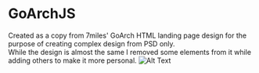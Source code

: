 # GoArchJS
Created as a copy from 7miles' GoArch HTML landing page design for the purpose of creating complex design from PSD only.</br>
While the design is almost the same I removed some elements from it while adding others to make it more personal.
![Alt Text](https://media.giphy.com/media/vFKqnCdLPNOKc/giphy.gif)
